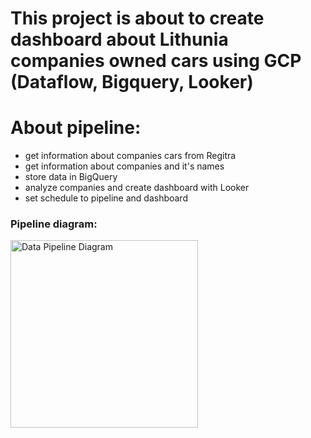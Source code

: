 # This project is about to create dashboard about Lithunia companies owned cars using GCP (Dataflow, Bigquery, Looker)

# About pipeline:
- get information about companies cars from Regitra
- get information about companies and it's names
- store data in BigQuery
- analyze companies and create dashboard with Looker
- set schedule to pipeline and dashboard


### Pipeline diagram:
<img src="./dataflow_pipeline/diagram/lt_statistics_pipeline.jpeg" alt="Data Pipeline Diagram" width="300">